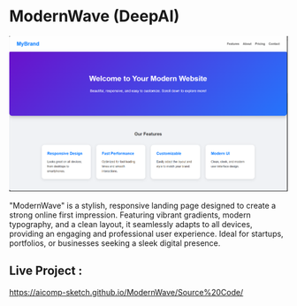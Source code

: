 # ModernWave (DeepAI)

![My Screenshot](Images/Image1.PNG)

"ModernWave" is a stylish, responsive landing page designed to create a strong online first impression. Featuring vibrant gradients, modern typography, and a clean layout, it seamlessly adapts to all devices, providing an engaging and professional user experience. Ideal for startups, portfolios, or businesses seeking a sleek digital presence.

## Live Project :
https://aicomp-sketch.github.io/ModernWave/Source%20Code/
